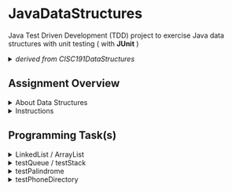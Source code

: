 # JavaDataStructures
 
Java Test Driven Development (TDD) project to exercise Java data structures with unit testing ( with **JUnit** )

<details>
  <summary><em>derived from CISC191DataStructures</em></summary>
 
![220px-MesaLogo](https://github.com/schougaard/SanDiegoMesaCISC191ProgrammingChallenges/assets/716243/334f6724-6afa-4198-9eff-7c49c472cd35)

# San Diego Mesa College CISC 191 Programming Challenges
Programming challenges for San Diego Community College CISC 191 Intermediate Java classes.

Created by
- Professor Dr. Tasha Frankie
- and Professor [Allan Schougaard](https://github.com/schougaard), San Diego Mesa College.

With contributions from: 
- Dom David,
- [Dan Sullivan](https://github.com/uid100)

</details>

## Assignment Overview

<details> 
    <summary>About Data Structures</summary>

 Data structures are needed in Java programming to store and organize data efficiently. They allow programmers to access and manipulate data quickly and easily, which is essential for writing efficient and scalable code.

There are many different data structures available in Java, each with its advantages and disadvantages. The choice of which data structure to use depends on the specific application. For example, if you need to store a large amount of data that needs to be accessed in a sequential order, you might use an array. If you need to store data that can be added or removed frequently, you might use a linked list.

Data structures are an essential part of Java programming. By understanding data structures and how to use them, you can write code that is efficient, scalable, and easy to maintain.

Here are some specific examples of how data structures are used in Java programming:

Arrays are used to store data in a sequential order. They are efficient for storing and accessing data that is accessed in a sequential order. For example, you might use an array to store the names of all the students in a class.

Linked lists are used to store data in a linked list. They are more flexible than arrays, but they are also less efficient for accessing data that is not stored in a sequential order. For example, you might use a linked list to store the history of all the websites that a user has visited.

Stacks are used to store data in a last-in, first-out (LIFO) order. They are often used to implement functions and procedures. For example, you might use a stack to store the call stack of a running program.

Queues are used to store data in a first-in, first-out (FIFO) order. They are often used to implement event handling and task scheduling. For example, you might use a queue to store the requests that are waiting to be processed by a server.

Trees are used to store data in a hierarchical order. They are often used to represent graphs and other data structures. For example, you might use a tree to store the file system of a computer.

Hash tables are used to store data in a hash table. They are often used to implement dictionaries and other data structures that require fast lookups. For example, you might use a hash table to store the words in a dictionary.

These are just a few examples of how data structures are used in Java programming. By understanding data structures and how to use them, you can write code that is efficient, scalable, and easy to maintain.

The goal of this programming assignment is to ask you to work with these different data structures and increase your awareness of their availability, behavior, and use. Familiarizing yourself with them will help you better consider how you might use them for your project.

<a href="https://youtu.be/3g9ppsMEaN4?si=ujamp8IlRAYA4sJU">click here for more!</a>

</details>

<details>
   <summary>Instructions</summary>

   <h3>Open the Project</h3>
   <ol>
    <li>From the **<> Code** dropdown link in the repository (above), download the Zip file to your computer.</li>
     <li>Extract the files to your working folder</li>
     <li>Open Eclipse and import the project.
         <ul>
          <li>You can use File>Import menu item or right-click in the Package Manager and choose Import.</li>
          <li>select General>Projects from Folder or Archive</li>
          <li>navigate into the project until you see the `bin` and `src` folders, and choose *open*</li>
         </ul>
     </li>
     <li>Expand the project in the package explorer and find the .java files below the **src** folder.</li>
   </ol>
     
   <h3>Complete the Assignment</h3>
   <p>Similar to previous assignments, you will use the tester class to guide you in completing this programming assignment along with this programming assignment guide.</p>
</details>


## Programming Task(s)

<details>
    <summary>LinkedList / ArrayList</summary>

Each of the data structures you are going to use (not _write_) is utilized as instance variables in a consumer and producer class. For example, the **LinkedListConsumer** and **LinkedListProducer** classes will use a `LinkedList.` 

Let's start by getting the first tester method to compile. Currently, the constructors for **LinkedListConsumer** and **LinkedListProducer** are incomplete. Complete the header of the constructors as well as the body. Below is the example for the Producer. Since a constructor initializes instance variables (fields), this must mean that the **LinkedListProducer** class should have an instance variable to store the `LinkedList` being passed to the constructor. In total, the three highlighted sections should be added to the **LinkedListProducer** class. 

```
private LinkedList<String> list;

public LinkedListProducer(LinkedList<String> list) {
       this.list = list;
}
```

Perform similar steps for the **LinkedListConsumer**.

If it's not already obvious by the names, the producer classes for a data structure will add to the data structure and the consumer will removed from it! Complete the **produce** method of the producer. This method will add Links to an external site to the `LinkedList`. This is where you can spend some time looking at the `LinkedList` API. The alternative would be to use Eclipse's auto-suggest features when you use the dot operator on objects. You could go through the available methods to see how to add to a `LinkedList`.

Complete the consume methods of the consumer-related class for LinkedList. These methods will remove elements from the LinkedList at specific locations. Look through the available remove methodsLinks to an external site. of the LinkedList class. You can utilize any of these remove methods to accomplish removing from the desired locations. It's important to note that these remove methods also return the element that is removed from the list. This is what is returned by the consumer remove methods! If the list is empty or if the desired location is invalid, the remove methods of the consumer should return null;

Good news! If you understood the parts to pass the first tester method, the same steps are applied for the producer and consumer classes that use an `ArrayList`. Work on completing the `ArrayListConsumer` and `ArrayListProducer` classes. 

<a href="https://youtu.be/3g9ppsMEaN4?si=Df0cslsWpN8aw9Ay">LinkedList TesterMethod</a>

</details>

<details>
 <summary>testQueue / testStack</summary>

The `Queue`-related classes in this programming assignment are similar to the `ArrayList` and `LinkedList`. 

However, now you must also provide the required constructor headers. You will solve this using the same process!</p>

</details>

<details>
    <summary>testPalindrome</summary>

 A palindrome is a word spelled the same as forward and backward. For example, _racecar_ is spelled the same going left-to-right as it is going right-to-left! Other examples are _mom_, _civic_, _rotor_, and _radar_!
 
How can you use a `Queue` and a `Stack` to solve this problem? Removing from a `Stack` always removes from the "top" while removing from a `Queue` will always remove from the bottom!

<ol>
   <li>Add the characters to the `Stack` and `Queue` data structures you create</li>
   <li>remove all the characters one at a time from the `Stack` and `Queue` in each iteration of a loop structure</li>
   <li>each iteration, check if the characters you removed from both data structures are the same!</li>
   <li>if they are ever not equal then that means the characters do not appear in the same order forward and backward</li>
</ol>

</details>

<details>
   <summary>testPhoneDirectory</summary>

 <ol>
    <li>Work on getting the tester method to compile. Once you have uncommented the tester method for this section, you will see the need to create a `PhoneDirectory` class.</li>
    <li>Add missing method headers and bodies including any temporary returns such as returning `null` or returning `-1` (as you have seen in previous programming assignments) in `PhoneDirectory` to clear the compile errors from missing methods.</li>
    <li>Similar to the other classes, add a private instance variable for the required data structure. In this case, it will be a <a href="https://docs.oracle.com/javase/8/docs/api/java/util/Hashtable.html" target="_blank" rel="noopener">HashTable</a>. 
     
     Import the required library through Eclipse Quickfix or by adding the import line above the class header line
```
//Required import line or use Eclipse Quickfix
import java.util.HashTable;

//Example Declaration and Instantiation of a HashTable:
```
HashTable<String, String> capitalCities = new HashTable<String, String>(); 
```

</li>
<li>Complete the setter method (`setNumebrForPerson`) through the use of the
<a href="https://docs.oracle.com/javase/8/docs/api/java/util/HashMap.html#put-K-V-" target="_blank" rel="noopener">put </a>method of a `HashTable`.</li>
<li>Complete the `findNumberForPerson` method by using the <a href="https://docs.oracle.com/javase/8/docs/api/java/util/HashMap.html#get-java.lang.Object-" target="_blank" rel="noopener">get </a>method of a `HashTable`.

_Hint: You may need to cast the return of the `get` method to an Integer._</li>
<li>For the forget method, use the <a href="https://docs.oracle.com/javase/8/docs/api/java/util/HashMap.html#remove-java.lang.Object-" target="_blank" rel="noopener">remove</a>method of a `HashTable`.</li>
</ol>

<a href="https://youtu.be/ewyZXIbokHM?si=1OslR6NGteRhkqrp">Hashtable demo use if you need it:</a>

</details>
        
<details>
   <summary>testSearchEngine</summary>
   <ol>
       <li>Uncomment the tester and work on getting the project to compile by adding the missing Java class and its bare-bone content similar to the steps taken for the previous testers in this programming assignment.</li>
       <li>This problem is somewhat similar to the `PhoneDirectory`. However, the `HashTable` entries in this particular class should be storing a list of elements rather than one value. The `HashTable` that you add as the instance variable should be using an appropriate data structure introduced in this module. Add the instance variable now.

```
//Example: Typical HashTable declaration and Instantiation  
HashTable<String, String> capitalCities = new HashTable<String, String>(); 

//Example: HashTable with a data structure, an array
HashTable<String, int[]> test = new HashTable<String, int[]>();
```

_**Do not use an array for your solution! Look at what type of data structure the tester towards the end of the tester method.**_

 </li>
 <li>You will see that the first two uses of the add method for `SearchEngine`will add two website links that are associated with <i>"ice cream". </i>This is the reason you need a data structure to hold the multiple entries for a given entry.&nbsp;
<ul>
<li>When adding an entry to the map, you should check if it exists. Look for the necessary method to do so.</li>
<li>If it <i>does </i>exist, alter the data structure so that you add to it instead of replacing the entire entry! Otherwise, add it as usual.</li>
</ul>
</li>

<li>The search method needs to return a copy of the original list that is stored in your data structure. Whatever you are returning here should be a copy. You do not want the actual data structure to be altered accidentally by code that performs a simple search. Revisit the `Harbor` class from a previous programming assignment if you need a reminder.</li>
                </ol>

        </details>

___________

## Complete and zip the project
1. Run and add the code to the src folder until the tests are successful.
2. Uncomment each test case in the **Test** file (`TestAdvancedClasses.java`), one at a time. 
Do not modify the content in this file except to uncomment the tests. Add and modify class files
as needed for the tests to pass.
3. Review and refactor any of the code as needed:
    - be sure your code follows good coding practices and coding style and standards.
    - update the javadoc comments at the top of the file to add your name as author
    - update the comments for each method in the file.
4. Export the project as a zip file and submit your work.

___________

## Rubric

[Rubric](Rubric.md)


___________

_this repository is a subset of the CISC191 exercises. It is derived from the CISC191ProgrammingChallenges 
activity hosted by Professor Allan Schougaard, San Diego Mesa College, and not a direct fork._

_This project is to decompose that repository into git submodules_
